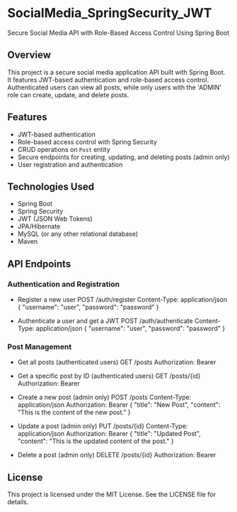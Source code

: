 # SocialMedia_SpringSecurity_JWT
Secure Social Media API with Role-Based Access Control Using Spring Boot

## Overview

This project is a secure social media application API built with Spring Boot. It features JWT-based authentication and role-based access control. Authenticated users can view all posts, while only users with the 'ADMIN' role can create, update, and delete posts.

## Features

- JWT-based authentication
- Role-based access control with Spring Security
- CRUD operations on `Post` entity
- Secure endpoints for creating, updating, and deleting posts (admin only)
- User registration and authentication

## Technologies Used

- Spring Boot
- Spring Security
- JWT (JSON Web Tokens)
- JPA/Hibernate
- MySQL (or any other relational database)
- Maven

## API Endpoints
### Authentication and Registration
- Register a new user
POST /auth/register
Content-Type: application/json
{
  "username": "user",
  "password": "password"
}

- Authenticate a user and get a JWT
POST /auth/authenticate
Content-Type: application/json
{
  "username": "user",
  "password": "password"
}

### Post Management
- Get all posts (authenticated users)
GET /posts
Authorization: Bearer <JWT>

- Get a specific post by ID (authenticated users)
GET /posts/{id}
Authorization: Bearer <JWT>

- Create a new post (admin only)
POST /posts
Content-Type: application/json
Authorization: Bearer <JWT>
{
  "title": "New Post",
  "content": "This is the content of the new post."
}

- Update a post (admin only)
PUT /posts/{id}
Content-Type: application/json
Authorization: Bearer <JWT>
{
  "title": "Updated Post",
  "content": "This is the updated content of the post."
}

- Delete a post (admin only)
DELETE /posts/{id}
Authorization: Bearer <JWT>

## License
This project is licensed under the MIT License. See the LICENSE file for details.
